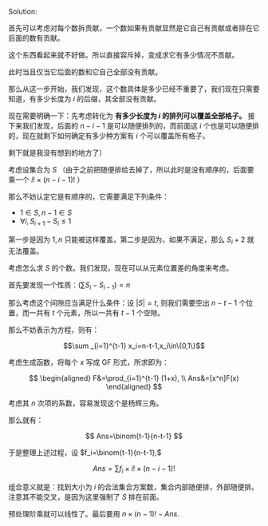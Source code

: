 $\text{Solution:}$

首先可以考虑对每个数拆贡献，一个数如果有贡献显然是它自己有贡献或者排在它后面的数有贡献。

这个东西看起来就不好做。所以直接容斥掉，变成求它有多少情况不贡献。

此时当且仅当它后面的数和它自己全部没有贡献。

那么从这一步开始，我们发现，这个数具体是多少已经不重要了，我们现在只需要知道，有多少长度为 $i$ 的后缀，其全部没有贡献。

现在需要明确一下：先考虑转化为 **有多少长度为 $i$ 的排列可以覆盖全部格子。** 接下来我们发现，后面的 $n-i-1$ 是可以随便排列的，而前面这 $i$ 个也是可以随便排的，现在就剩下如何确定有多少种方案有 $i$ 个可以覆盖所有格子。

剩下就是我没有想到的地方了）

考虑设集合为 $S$ （由于之前把随便排给去掉了，所以此时是没有顺序的，后面要乘一个 $i!\times (n-i-1)!$ ）

那么不妨认定它是有顺序的，它需要满足下列条件：

* $1\in S,n-1\in S$
* $\forall i,S_{i+1}-S_i\leq 1$

第一步是因为 $1,n$ 只能被这样覆盖，第二步是因为，如果不满足，那么 $S_i+2$ 就无法覆盖。

考虑怎么求 $S$ 的个数。我们发现，现在可以从元素位置差的角度来考虑。

首先要发现一个性质：$\left(\sum S_i-S_{i-1}\right)=n$

那么考虑这个间隙应当满足什么条件：设 $|S|=t,$ 则我们需要空出 $n-t-1$ 个位置，而一共有 $t$ 个元素，所以一共有 $t-1$ 个空隙。

那么不妨表示为方程，则有：

$$\sum _{i=1}^{t-1} x_i=n-t-1,x_i\in\{0,1\}$$

考虑生成函数，将每个 $x$ 写成 GF 形式，所求即为：

$$
\begin{aligned}
F&=\prod_{i=1}^{t-1} (1+x), \\
Ans&=[x^n]F(x)
\end{aligned}
$$

考虑其 $n$ 次项的系数，容易发现这个是杨辉三角。

那么就有：

$$
Ans=\binom{t-1}{n-t-1}
$$

于是整理上述过程，设 $f_i=\binom{t-1}{n-t-1},$

$$
Ans=\sum f_i\times i!\times (n-i-1)!
$$

组合意义就是：找到大小为 $i$ 的合法集合方案数，集合内部随便排，外部随便排。注意其不能交叉，是因为这里强制了 $S$ 排在前面。

预处理阶乘就可以线性了。最后要用 $n\times (n-1)!-Ans.$